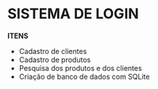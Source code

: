 <h1><b>SISTEMA DE LOGIN
</b></h1>

<b>ITENS</b>
- Cadastro de clientes
- Cadastro de produtos
- Pesquisa dos produtos e dos clientes
- Criação de banco de dados com SQLite
